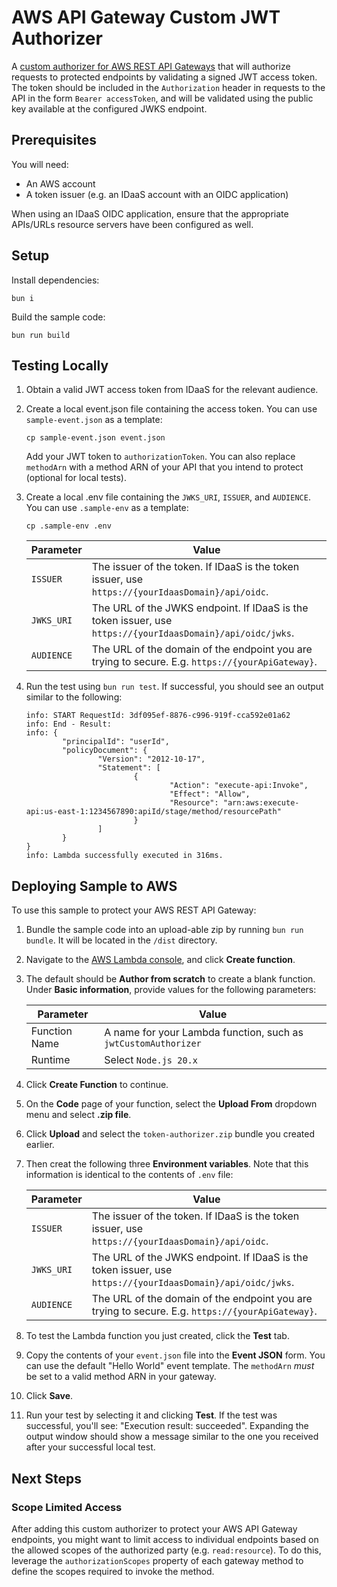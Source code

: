 # AWS API Gateway Custom JWT Authorizer

A [custom authorizer for AWS REST API Gateways](https://docs.aws.amazon.com/apigateway/latest/developerguide/apigateway-use-lambda-authorizer.html) 
that will authorize requests to protected endpoints by validating a signed JWT access token. The token should be included
in the `Authorization` header in requests to the API in the form `Bearer accessToken`, and will be validated using the public
key available at the configured JWKS endpoint.

## Prerequisites

You will need:
- An AWS account
- A token issuer (e.g. an IDaaS account with an OIDC application)

When using an IDaaS OIDC application, ensure that the appropriate APIs/URLs resource servers have been configured as well.

## Setup

Install dependencies:
```
bun i
```
Build the sample code:
```
bun run build
```

## Testing Locally

1. Obtain a valid JWT access token from IDaaS for the relevant audience.
2. Create a local event.json file containing the access token. You can use `sample-event.json` as a template:

    ```
    cp sample-event.json event.json
    ```
    Add your JWT token to `authorizationToken`. You can also replace `methodArn` with a method ARN of your API that you 
    intend to protect (optional for local tests).

3. Create a local .env file containing the `JWKS_URI`, `ISSUER`, and `AUDIENCE`. You can use `.sample-env` as a template:

    ```
    cp .sample-env .env
    ```

    | Parameter  | Value                                                                                                      |
    |------------|------------------------------------------------------------------------------------------------------------|
    | `ISSUER`   | The issuer of the token. If IDaaS is the token issuer, use `https://{yourIdaasDomain}/api/oidc`.           |
    | `JWKS_URI` | The URL of the JWKS endpoint. If IDaaS is the token issuer, use `https://{yourIdaasDomain}/api/oidc/jwks`. |
    | `AUDIENCE` | The URL of the domain of the endpoint you are trying to secure. E.g. `https://{yourApiGateway}`.           |

4. Run the test using `bun run test`. If successful, you should see an output similar to the following:
    ```
    info: START RequestId: 3df095ef-8876-c996-919f-cca592e01a62
    info: End - Result:
    info: {
            "principalId": "userId",
            "policyDocument": {
                    "Version": "2012-10-17",
                    "Statement": [
                            {
                                    "Action": "execute-api:Invoke",
                                    "Effect": "Allow",
                                    "Resource": "arn:aws:execute-api:us-east-1:1234567890:apiId/stage/method/resourcePath"
                            }
                    ]
            }
    }
    info: Lambda successfully executed in 316ms.
    ```

## Deploying Sample to AWS
To use this sample to protect your AWS REST API Gateway:
1. Bundle the sample code into an upload-able zip by running `bun run bundle`. It will be located in the `/dist` directory.
2. Navigate to the [AWS Lambda console](https://console.aws.amazon.com/lambda), and click **Create function**.
3. The default should be **Author from scratch** to create a blank function. Under **Basic information**, provide values
   for the following parameters:
 
   | Parameter     | Value                                                          |
   |---------------|----------------------------------------------------------------|
   | Function Name | A name for your Lambda function, such as `jwtCustomAuthorizer` |
   | Runtime       | Select `Node.js 20.x`                                          |

4. Click **Create Function** to continue.
5. On the **Code** page of your function, select the **Upload From** dropdown menu and select **.zip file**.
6. Click **Upload** and select the `token-authorizer.zip` bundle you created earlier.
7. Then creat the following three **Environment variables**. Note that this information is identical to the contents of
   `.env` file:

   | Parameter  | Value                                                                                                      |
   |------------|------------------------------------------------------------------------------------------------------------|
   | `ISSUER`   | The issuer of the token. If IDaaS is the token issuer, use `https://{yourIdaasDomain}/api/oidc`.           |
   | `JWKS_URI` | The URL of the JWKS endpoint. If IDaaS is the token issuer, use `https://{yourIdaasDomain}/api/oidc/jwks`. |
   | `AUDIENCE` | The URL of the domain of the endpoint you are trying to secure. E.g. `https://{yourApiGateway}`.           |

8. To test the Lambda function you just created, click the **Test** tab.
9. Copy the contents of your `event.json` file into the **Event JSON** form. You can use the default "Hello World" event
   template. The `methodArn` *must* be set to a valid method ARN in your gateway.
10. Click **Save**.
11. Run your test by selecting it and clicking **Test**. If the test was successful, you'll see: "Execution result:
    succeeded". Expanding the output window should show a message similar to the one you received after your successful
    local test.

## Next Steps

### Scope Limited Access
After adding this custom authorizer to protect your AWS API Gateway endpoints, you might want to limit access to individual
endpoints based on the allowed scopes of the authorized party (e.g. `read:resource`). To do this, leverage the `authorizationScopes`
property of each gateway method to define the scopes required to invoke the method.